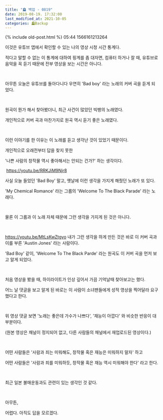 ```yaml
---
title: "🪦 백업 - 0819"
date: 2019-08-19. 17:32:00
last_modified_at: 2021-10-05
categories: 🪦Backup
---
```

{% include old-post.html %}
05:44
1566161213264

이것은 유튜브 앱에서 확인할 수 있는 나의 영상 시청 시간 통계다.

적다고 말할 수 없는 이 통계에 대하여 핑계를 좀 대자면, 컴퓨터 하거나 잘 때, 유튜브로 음악을 꼭 듣기 때문에 전부 영상을 보는 시간은 아니다.

​

아무튼 오늘은 유튜브를 돌아다니다 우연히 'Bad boy' 라는 노래의 커버 곡을 듣게 되었다.

​

원곡이 뭔가 해서 찾아봤더니, 최근 사건이 많았던 빅뱅의 노래였다.

개인적으로 커버 곡과 마찬가지로 원곡 역시 듣기 좋은 노래였다.

​

이런 이야기를 한 이유는 이 노래를 듣고 생각난 것이 있었기 때문이다.

개인적으로 오래전부터 답을 찾지 못한

'나쁜 사람의 창작물 역시 좋아해서는 안되는 건가?' 하는 생각이다.

​
https://youtu.be/RRKJiM9Njr8

사실 오늘 들었던 'Bad Boy' 말고, 옛날에 이런 생각을 가지게 해줬던 노래가 또 있다.

'My Chemical Romance' 라는 그룹의 'Welcome To The Black Parade' 라는 노래다.

​

물론 이 그룹과 이 노래 자체 때문에 그런 생각을 가지게 된 것은 아니다.

​

https://youtu.be/MtLsKwZtgyo
내가 그런 생각을 하게 만든 것은 바로 이 커버 곡과 이를 부른 'Austin Jones' 라는 사람이다.

'Bad Boy' 같이, 'Welcome To The Black Parde' 라는 원곡도 이 커버 곡을 먼저 보고 알게 되었다.

​

처음 영상을 봤을 때, 하이라이트가 인상 깊어서 가끔 기억날때 찾아보고는 했다.

어느 날 댓글을 보고 알게 된 바로는 이 사람이 소녀팬들에게 성적 영상을 찍어달라 요구했다고 한다.

​

위 영상 댓글 보면 '노래는 좋은데 가수가 나쁘다', '재능이 아깝다' 와 비슷한 반응이 대부분이다.

(원본 영상은 채널이 정지되어 없고, 다른 사람들의 채널에서 재업로드된 영상이다.)

​

어떤 사람들은 '사람과 죄는 미워해도, 창작물 혹은 재능은 미워하지 말자' 하고

어떤 사람들은 '사람과 죄를 미워하듯, 창작물 혹은 재능 역시 미워해야 한다' 라고 한다.

​

최근 일본 불매운동과도 관련이 있는 생각인 것 같다.

​

아무튼,

어렵다. 아직도 답을 모르겠다.